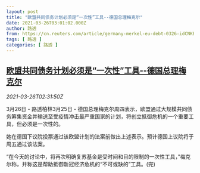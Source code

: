 ```yaml
---
layout: post
title: "欧盟共同债务计划必须是“一次性”工具--德国总理梅克尔"
date: 2021-03-26T03:01:02.000Z
author: 路透
from: https://cn.reuters.com/article/germany-merkel-eu-debt-0326-idCNKBS2BI086
tags: [ 路透 ]
categories: [ 路透 ]
---
```

<!--1616727662000-->
[欧盟共同债务计划必须是“一次性”工具--德国总理梅克尔](https://cn.reuters.com/article/germany-merkel-eu-debt-0326-idCNKBS2BI086)
------

<div>
<div><i>2021-03-26T02:31:50Z</i></div><p>3月26日 - 路透柏林3月25日 - 德国总理梅克尔周四表示，欧盟通过大规模共同债务筹集资金并输送至受疫情冲击最严重国家的计划，将创立抵御危机的一个重要工具，但必须是一次性的。</p><p>她在德国下议院投票通过该欧盟计划的法案前做出上述表示。预计德国上议院将于周五通过该法案。</p><p>“在今天的讨论中，将再次明确复苏基金是受时间和目的限制的一次性工具，”梅克尔称，并称这是帮助抵御新冠经济危机的“不可或缺的”工具。(完)</p>
</div>
